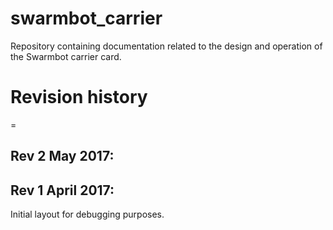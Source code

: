# swarmbot_carrier
Repository containing documentation related to the design and operation of the Swarmbot carrier card.

# Revision history
=
## Rev 2 May 2017:

## Rev 1 April 2017:
Initial layout for debugging purposes.
